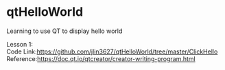 # qtHelloWorld
Learning to use QT to display hello world

Lesson 1:  
  Code Link:https://github.com/jlin3627/qtHelloWorld/tree/master/ClickHello
  Reference:https://doc.qt.io/qtcreator/creator-writing-program.html
